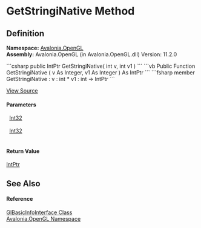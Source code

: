 # GetStringiNative Method




## Definition
**Namespace:** <a href="N_Avalonia_OpenGL">Avalonia.OpenGL</a>  
**Assembly:** Avalonia.OpenGL (in Avalonia.OpenGL.dll) Version: 11.2.0

<Tabs groupId="api-code-preview">
<TabItem value="csharp" label="C#">
```csharp
public IntPtr GetStringiNative(
	int v,
	int v1
)
```
</TabItem>
<TabItem value="vb" label="VB">
```vb
Public Function GetStringiNative ( 
	v As Integer,
	v1 As Integer
) As IntPtr
```
</TabItem>
<TabItem value="fsharp" label="F#">
```fsharp
member GetStringiNative : 
        v : int * 
        v1 : int -> IntPtr 
```
</TabItem>
</Tabs>



<a href="https://github.com/AvaloniaUI/Avalonia/tree/master/src/Avalonia.OpenGL/obj/Debug/net8.0/DevGenerators/Generator.GetProcAddressInitializationGenerator/globalAvalonia.OpenGL.GlBasicInfoInterface.cs#L32" title="View the source code">View Source</a>



#### Parameters
<dl><dt>  <a href="https://learn.microsoft.com/dotnet/api/system.int32" target="_blank" rel="noopener noreferrer">Int32</a></dt><dd> </dd><dt>  <a href="https://learn.microsoft.com/dotnet/api/system.int32" target="_blank" rel="noopener noreferrer">Int32</a></dt><dd> </dd></dl>

#### Return Value
<a href="https://learn.microsoft.com/dotnet/api/system.intptr" target="_blank" rel="noopener noreferrer">IntPtr</a>

## See Also


#### Reference
<a href="T_Avalonia_OpenGL_GlBasicInfoInterface">GlBasicInfoInterface Class</a>  
<a href="N_Avalonia_OpenGL">Avalonia.OpenGL Namespace</a>  
